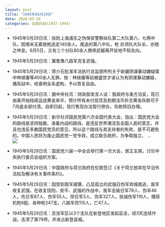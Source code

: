 ```yaml
---
layout: post
title: "1945年05月29日"
date: 2020-05-29
categories: 全面抗战(1937-1945)
---
```


<meta name="referrer" content="no-referrer" />

- 1945年5月29日讯：驻防上海浦东之伪保安警察纵队第二大队第六、七两中队，因借米无着拖枪逃走140余人。尾追的第八中队，枪 杀领队大队长，亦随之哗变。6月5日，又有三个分队80余人携带武器离开驻地不知去向。 

- 1945年5月29日讯：冀鲁豫八路军克复武强。 

- 1945年5月29日讯：蒋介石批准军法执行总监部所判关于新疆阴谋暴动嫌疑案中林继庸等400余人无罪。按：林继庸等前被盛世才诬认为有阴谋暴动嫌疑，捕系狱中，经查明全系虚构，予以恢复自由。 

- 1945年5月29日讯：据中央社讯：财政部发言人谈：我政府与美方洽妥，现已由美开始陆续运送黄金来华，预计所有未付现货及到期法币折合黄金存款可于7月底全部付清。自即日起，现行售现办法暂行停办，存款照旧办理。 

- 1945年5月29日讯：新华社评国民党第六次全国代表大会，指出：国民党大会的路线是坚持独裁、准备内战的路线，是违反世界潮流及全国人民的意志，并且也违反多数国民党员的意见，所以这个路线与其支持者的失败，是不可避免的。中国人民将为废止国民党一党专政，成立联合政府，为争取独立、 ... <br/><img src="https://wx1.sinaimg.cn/large/aca367d8ly1gf98hqre6sj20c809074b.jpg" />

- 1945年5月29日讯：国民党六届一中全会举行第一次大会，居正主席，讨论中央执行委员会组织方案。 

- 1945年5月29日讯：中国政府与荷兰政府在伦敦签订《关于荷兰放弃在华治外法权及解决有关事件条约》。 

- 1945年5月29日讯：因受到我军威慑，凸显孤立的武强日伪军弃城南逃，我军收复武强。在收复饶阳、安平、武强的作战中，我军击毙日军78人、伪军46人，伤日军87人、伪军55人，俘日军3人、伪军327人，投诚伪军119人，缴获机枪6挺、各种枪247支。八路军伤110人，亡47人。 

- 1945年5月29日讯：苏浙军区以3个支队在新登地区发起反击，经3天连续作战，击溃了第79师，并进占新登县城。 

